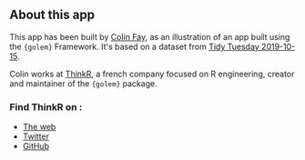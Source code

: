 ## About this app

This app has been built by [Colin Fay](https://twitter.com/_ColinFay), as an illustration of an app built using the `{golem}` Framework. It's based on a dataset from [Tidy Tuesday 2019-10-15](https://github.com/rfordatascience/tidytuesday/tree/master/data/2019/2019-10-15).

Colin works at [ThinkR](https://rtask.thinkr.fr), a french company focused on R engineering, creator and maintainer of the `{golem}` package.

### Find ThinkR on :

+ [The web](https://rtask.thinkr.fr)
+ [Twitter](https://twitter.com/ThinkR_FR)
+ [GitHub](https://github.com/ThinkR-open)
